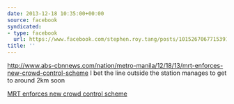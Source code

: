```yaml
---
date: 2013-12-18 10:35:00+00:00
source: facebook
syndicated:
- type: facebook
  url: https://www.facebook.com/stephen.roy.tang/posts/10152670677153912
title: ''
---
```


http://www.abs-cbnnews.com/nation/metro-manila/12/18/13/mrt-enforces-new-crowd-control-scheme I bet the line outside the station manages to get to around 2km soon

[MRT enforces new crowd control scheme](https://www.abs-cbnnews.com/nation/metro-manila/12/18/13/mrt-enforces-new-crowd-control-scheme)
